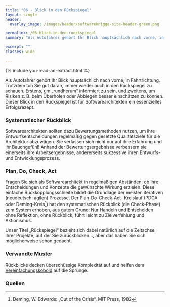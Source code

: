 ```yaml
---
title: "06 - Blick in den Rückspiegel"
layout: single
header:
  overlay_image: /images/header/softwareknigge-site-header-green.png

permalink: /06-blick-in-den-rueckspiegel
summary: "Als Autofahrer gehört Ihr Blick hauptsächlich nach vorne, in Fahrtrichtung. Trotzdem tun Sie gut daran, immer wieder auch in den Rückspiegel zu schauen. Erstens, um „rundherum“ informiert zu sein, und zweitens, um Risiken z. B. beim Überholen oder Abbiegen besser einschätzen zu können. Dieser Blick in den Rückspiegel ist für Softwarearchitekten ein essenzielles Erfolgsrezept."

excerpt: ""
classes: wide

---
```

{% include you-read-an-extract.html %}

Als Autofahrer gehört Ihr Blick hauptsächlich nach vorne, in Fahrtrichtung. Trotzdem tun Sie gut daran, immer wieder auch in den Rückspiegel zu schauen. Erstens, um „rundherum“ informiert zu sein, und zweitens, um Risiken z. B. beim Überholen oder Abbiegen besser einschätzen zu können. Dieser Blick in den Rückspiegel ist für Softwarearchitekten ein essenzielles Erfolgsrezept.

### Systematischer Rückblick
Softwarearchitekten sollten dazu Bewertungsmethoden nutzen, um ihre Entwurfsentscheidungen regelmäßig gegen gesetzte Qualitätsziele für die Architektur abzuwägen. Sie verlassen sich nicht nur auf ihre Erfahrung und ihr Bauchgefühl! Anhand der Bewertungsergebnisse verbessern sie einerseits ihre Arbeitsergebnisse, andererseits sukzessive ihren Entwurfs- und Entwicklungsprozess.

### Plan, Do, Check, Act
Fragen Sie sich als Softwarearchitekt in regelmäßigen Abständen, ob ihre Entscheidungen und Konzepte die gewünschte Wirkung erzielen. Diese einfache Rückkopplungsschleife bildet die Grundlage der meisten iterativen (neudeutsch: agilen) Prozesse. Der Plan-Do-Check-Act- Kreislauf
(PDCA oder Deming-Kreis[^deming])
hat den systematischen Rückblick (die Check-Phase) zum System erhoben, aus gutem Grund: Nur Handeln und Entscheiden ohne Reflektion, ohne Rückblick,
führt leicht zu Zielverfehlung und Aktionismus.

Unser Titel „Rückspiegel“ bezieht sich dabei natürlich auf die Zeitachse Ihrer Projekte, auf der Sie zurückblicken..., aber das haben Sie sich möglicherweise schon gedacht.

### Verwandte Muster
Rückblicke decken überschüssige Komplexität auf und helfen dem
[Vereinfachungskobold](/12-vereinfachungskobold) auf die Sprünge.

### Quellen

[^deming]: Deming, W. Edwards: „Out of the Crisis“, MIT Press, 1982
